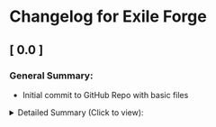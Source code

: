 # **Changelog for Exile Forge**

## **[ 0.0 ]**
### General Summary:
- Initial commit to GitHub Repo with basic files  
<details>
<summary>Detailed Summary (Click to view):</summary>

- Added [README.md](https://github.com/CJPerez-Dev/Exile-Forge/README.md)
- Added [CHANGELOG.md](https://github.com/CJPerez-Dev/Exile-Forge/CHANGELOG.md)
- Added [CREDITS.md](https://github.com/CJPerez-Dev/Exile-Forge/CREDITS.md)
- Added .gitignore file for Node and VSCode

</details>